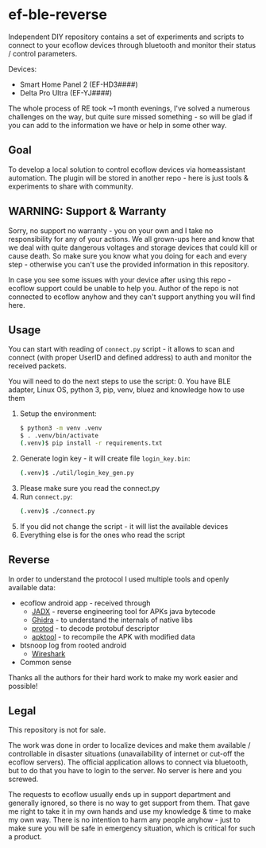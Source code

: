 # ef-ble-reverse

Independent DIY repository contains a set of experiments and scripts to connect to your ecoflow
devices through bluetooth and monitor their status / control parameters.

Devices:
* Smart Home Panel 2 (EF-HD3####)
* Delta Pro Ultra (EF-YJ####)

The whole process of RE took ~1 month evenings, I've solved a numerous challenges on the way, but
quite sure missed something - so will be glad if you can add to the information we have or help in
some other way.

## Goal

To develop a local solution to control ecoflow devices via homeassistant automation. The plugin
will be stored in another repo - here is just tools & experiments to share with community.

## WARNING: Support & Warranty

Sorry, no support no warranty - you on your own and I take no responsibility for any of your
actions. We all grown-ups here and know that we deal with quite dangerous voltages and storage
devices that could kill or cause death. So make sure you know what you doing for each and every
step - otherwise you can't use the provided information in this repository.

In case you see some issues with your device after using this repo - ecoflow support could be
unable to help you. Author of the repo is not connected to ecoflow anyhow and they can't support
anything you will find here.

## Usage

You can start with reading of `connect.py` script - it allows to scan and connect (with proper
UserID and defined address) to auth and monitor the received packets.

You will need to do the next steps to use the script:
0. You have BLE adapter, Linux OS, python 3, pip, venv, bluez and knowledge how to use them
1. Setup the environment:
   ```sh
   $ python3 -m venv .venv
   $ . .venv/bin/activate
   (.venv)$ pip install -r requirements.txt
   ```
2. Generate login key - it will create file `login_key.bin`:
   ```sh
   (.venv)$ ./util/login_key_gen.py
   ```
3. Please make sure you read the connect.py
4. Run `connect.py`:
   ```sh
   (.venv)$ ./connect.py
   ```
5. If you did not change the script - it will list the available devices
6. Everything else is for the ones who read the script

## Reverse

In order to understand the protocol I used multiple tools and openly available data:
* ecoflow android app - received through
  * [JADX](https://github.com/skylot/jadx) - reverse engineering tool for APKs java bytecode
  * [Ghidra](https://ghidra-sre.org/) - to understand the internals of native libs
  * [protod](https://github.com/valaphee/protod) - to decode protobuf descriptor
  * [apktool](https://apktool.org/) - to recompile the APK with modified data
* btsnoop log from rooted android
  * [Wireshark](https://www.wireshark.org/)
* Common sense

Thanks all the authors for their hard work to make my work easier and possible!

## Legal

This repository is not for sale.

The work was done in order to localize devices and make them available / controllable in disaster
situations (unavailability of internet or cut-off the ecoflow servers). The official application
allows to connect via bluetooth, but to do that you have to login to the server. No server is here
and you screwed.

The requests to ecoflow usually ends up in support department and generally ignored, so there is no
way to get support from them. That gave me right to take it in my own hands and use my knowledge &
time to make my own way. There is no intention to harm any people anyhow - just to make sure you
will be safe in emergency situation, which is critical for such a product.
